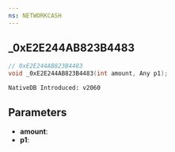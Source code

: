 ```yaml
---
ns: NETWORKCASH
---
```

## _0xE2E244AB823B4483

```c
// 0xE2E244AB823B4483
void _0xE2E244AB823B4483(int amount, Any p1);
```

```
NativeDB Introduced: v2060
```

## Parameters
* **amount**:
* **p1**:
